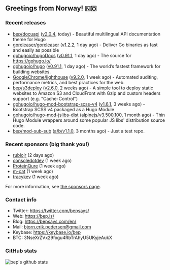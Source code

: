 ## Greetings from Norway! 🇳🇴

### Recent releases
- [bep/docuapi](https://github.com/bep/docuapi) ([v2.0.4](https://github.com/bep/docuapi/releases/tag/v2.0.4), today) - Beautiful multilingual API documentation theme for Hugo
- [goreleaser/goreleaser](https://github.com/goreleaser/goreleaser) ([v1.2.2](https://github.com/goreleaser/goreleaser/releases/tag/v1.2.2), 1 day ago) - Deliver Go binaries as fast and easily as possible
- [gohugoio/hugoDocs](https://github.com/gohugoio/hugoDocs) ([v0.91.1](https://github.com/gohugoio/hugoDocs/releases/tag/v0.91.1), 1 day ago) - The source for https://gohugo.io/
- [gohugoio/hugo](https://github.com/gohugoio/hugo) ([v0.91.1](https://github.com/gohugoio/hugo/releases/tag/v0.91.1), 1 day ago) - The world’s fastest framework for building websites.
- [GoogleChrome/lighthouse](https://github.com/GoogleChrome/lighthouse) ([v9.2.0](https://github.com/GoogleChrome/lighthouse/releases/tag/v9.2.0), 1 week ago) - Automated auditing, performance metrics, and best practices for the web.
- [bep/s3deploy](https://github.com/bep/s3deploy) ([v2.6.0](https://github.com/bep/s3deploy/releases/tag/v2.6.0), 2 weeks ago) - A simple tool to deploy static websites to Amazon S3 and CloudFront with Gzip and custom headers support (e.g. &#34;Cache-Control&#34;)
- [gohugoio/hugo-mod-bootstrap-scss-v4](https://github.com/gohugoio/hugo-mod-bootstrap-scss-v4) ([v1.6.1](https://github.com/gohugoio/hugo-mod-bootstrap-scss-v4/releases/tag/v1.6.1), 3 weeks ago) - Bootstrap SCSS v4 packaged as a Hugo Module
- [gohugoio/hugo-mod-jslibs-dist](https://github.com/gohugoio/hugo-mod-jslibs-dist) ([alpinejs/v3.500.100](https://github.com/gohugoio/hugo-mod-jslibs-dist/releases/tag/alpinejs%2Fv3.500.100), 1 month ago) - Thin Hugo Module wrappers around some popular JS libs&#39; distribution source code.
- [bep/mod-sub-sub](https://github.com/bep/mod-sub-sub) ([a/b/v1.1.0](https://github.com/bep/mod-sub-sub/releases/tag/a%2Fb%2Fv1.1.0), 3 months ago) - Just a test repo.


### Recent sponsors (big thank you!)

- [rubiojr](https://github.com/rubiojr) (2 days ago)
- [consoledotdev](https://github.com/consoledotdev) (1 week ago)
- [ProteinQure](https://github.com/ProteinQure) (1 week ago)
- [m-cat](https://github.com/m-cat) (1 week ago)
- [tracykev](https://github.com/tracykev) (1 week ago)

For more information, see [the sponsors page](https://github.com/sponsors/bep/).

### Contact info
- Twitter: https://twitter.com/bepsays/
- Web: https://bep.is/
- Blog: https://bepsays.com/en/
- Mail: bjorn.erik.pedersen@gmail.com
- Keybase: https://keybase.io/bep
- BTC: 3NseXrZVx29fxgu4RbTrAhyU5UKyjeAukX


### GitHub stats
![bep's github stats](https://github-readme-stats.vercel.app/api?username=bep&count_private=true&hide_title=true)


